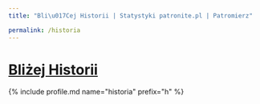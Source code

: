 ```yaml
---
title: "Bli\u017Cej Historii | Statystyki patronite.pl | Patromierz"

permalink: /historia
---
```


# [Bliżej Historii](https://patronite.pl/historia)

{% include profile.md name="historia" prefix="h" %}
